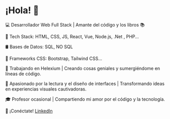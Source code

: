 # ¡Hola! 👋

💻 Desarrollador Web Full Stack | Amante del código y los libros 📚

🔧 Tech Stack: HTML, CSS, JS, React, Vue, Node.js, .Net , PHP...

🛢️ Bases de Datos: SQL, NO SQL

📐 Frameworks CSS: Bootstrap, Tailwind CSS...

💼 Trabajando en Helexium | Creando cosas geniales y sumergiéndome en líneas de código.

📖 Apasionado por la lectura y el diseño de interfaces | Transformando ideas en experiencias visuales cautivadoras.

🎓 Profesor ocasional | Compartiendo mi amor por el código y la tecnología.

📱 ¡Conéctate! [LinkedIn](https://www.linkedin.com/in/lrapa99)
